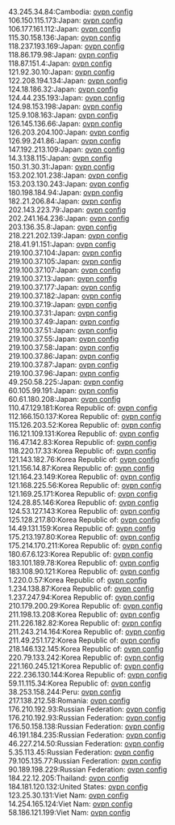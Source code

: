 43.245.34.84:Cambodia: [ovpn config](vpn/43_245_34_84.ovpn)  
106.150.115.173:Japan: [ovpn config](vpn/106_150_115_173.ovpn)  
106.177.161.112:Japan: [ovpn config](vpn/106_177_161_112.ovpn)  
115.30.158.136:Japan: [ovpn config](vpn/115_30_158_136.ovpn)  
118.237.193.169:Japan: [ovpn config](vpn/118_237_193_169.ovpn)  
118.86.179.98:Japan: [ovpn config](vpn/118_86_179_98.ovpn)  
118.87.151.4:Japan: [ovpn config](vpn/118_87_151_4.ovpn)  
121.92.30.10:Japan: [ovpn config](vpn/121_92_30_10.ovpn)  
122.208.194.134:Japan: [ovpn config](vpn/122_208_194_134.ovpn)  
124.18.186.32:Japan: [ovpn config](vpn/124_18_186_32.ovpn)  
124.44.235.193:Japan: [ovpn config](vpn/124_44_235_193.ovpn)  
124.98.153.198:Japan: [ovpn config](vpn/124_98_153_198.ovpn)  
125.9.108.163:Japan: [ovpn config](vpn/125_9_108_163.ovpn)  
126.145.136.66:Japan: [ovpn config](vpn/126_145_136_66.ovpn)  
126.203.204.100:Japan: [ovpn config](vpn/126_203_204_100.ovpn)  
126.99.241.86:Japan: [ovpn config](vpn/126_99_241_86.ovpn)  
147.192.213.109:Japan: [ovpn config](vpn/147_192_213_109.ovpn)  
14.3.138.115:Japan: [ovpn config](vpn/14_3_138_115.ovpn)  
150.31.30.31:Japan: [ovpn config](vpn/150_31_30_31.ovpn)  
153.202.101.238:Japan: [ovpn config](vpn/153_202_101_238.ovpn)  
153.203.130.243:Japan: [ovpn config](vpn/153_203_130_243.ovpn)  
180.198.184.94:Japan: [ovpn config](vpn/180_198_184_94.ovpn)  
182.21.206.84:Japan: [ovpn config](vpn/182_21_206_84.ovpn)  
202.143.223.79:Japan: [ovpn config](vpn/202_143_223_79.ovpn)  
202.241.164.236:Japan: [ovpn config](vpn/202_241_164_236.ovpn)  
203.136.35.8:Japan: [ovpn config](vpn/203_136_35_8.ovpn)  
218.221.202.139:Japan: [ovpn config](vpn/218_221_202_139.ovpn)  
218.41.91.151:Japan: [ovpn config](vpn/218_41_91_151.ovpn)  
219.100.37.104:Japan: [ovpn config](vpn/219_100_37_104.ovpn)  
219.100.37.105:Japan: [ovpn config](vpn/219_100_37_105.ovpn)  
219.100.37.107:Japan: [ovpn config](vpn/219_100_37_107.ovpn)  
219.100.37.13:Japan: [ovpn config](vpn/219_100_37_13.ovpn)  
219.100.37.177:Japan: [ovpn config](vpn/219_100_37_177.ovpn)  
219.100.37.182:Japan: [ovpn config](vpn/219_100_37_182.ovpn)  
219.100.37.19:Japan: [ovpn config](vpn/219_100_37_19.ovpn)  
219.100.37.31:Japan: [ovpn config](vpn/219_100_37_31.ovpn)  
219.100.37.49:Japan: [ovpn config](vpn/219_100_37_49.ovpn)  
219.100.37.51:Japan: [ovpn config](vpn/219_100_37_51.ovpn)  
219.100.37.55:Japan: [ovpn config](vpn/219_100_37_55.ovpn)  
219.100.37.58:Japan: [ovpn config](vpn/219_100_37_58.ovpn)  
219.100.37.86:Japan: [ovpn config](vpn/219_100_37_86.ovpn)  
219.100.37.87:Japan: [ovpn config](vpn/219_100_37_87.ovpn)  
219.100.37.96:Japan: [ovpn config](vpn/219_100_37_96.ovpn)  
49.250.58.225:Japan: [ovpn config](vpn/49_250_58_225.ovpn)  
60.105.99.191:Japan: [ovpn config](vpn/60_105_99_191.ovpn)  
60.61.180.208:Japan: [ovpn config](vpn/60_61_180_208.ovpn)  
110.47.129.181:Korea Republic of: [ovpn config](vpn/110_47_129_181.ovpn)  
112.166.150.137:Korea Republic of: [ovpn config](vpn/112_166_150_137.ovpn)  
115.126.203.52:Korea Republic of: [ovpn config](vpn/115_126_203_52.ovpn)  
116.121.109.131:Korea Republic of: [ovpn config](vpn/116_121_109_131.ovpn)  
116.47.142.83:Korea Republic of: [ovpn config](vpn/116_47_142_83.ovpn)  
118.220.17.33:Korea Republic of: [ovpn config](vpn/118_220_17_33.ovpn)  
121.143.182.76:Korea Republic of: [ovpn config](vpn/121_143_182_76.ovpn)  
121.156.14.87:Korea Republic of: [ovpn config](vpn/121_156_14_87.ovpn)  
121.164.23.149:Korea Republic of: [ovpn config](vpn/121_164_23_149.ovpn)  
121.168.225.56:Korea Republic of: [ovpn config](vpn/121_168_225_56.ovpn)  
121.169.25.171:Korea Republic of: [ovpn config](vpn/121_169_25_171.ovpn)  
124.28.85.146:Korea Republic of: [ovpn config](vpn/124_28_85_146.ovpn)  
124.53.127.143:Korea Republic of: [ovpn config](vpn/124_53_127_143.ovpn)  
125.128.217.80:Korea Republic of: [ovpn config](vpn/125_128_217_80.ovpn)  
14.49.131.159:Korea Republic of: [ovpn config](vpn/14_49_131_159.ovpn)  
175.213.197.80:Korea Republic of: [ovpn config](vpn/175_213_197_80.ovpn)  
175.214.170.211:Korea Republic of: [ovpn config](vpn/175_214_170_211.ovpn)  
180.67.6.123:Korea Republic of: [ovpn config](vpn/180_67_6_123.ovpn)  
183.101.189.78:Korea Republic of: [ovpn config](vpn/183_101_189_78.ovpn)  
183.108.90.121:Korea Republic of: [ovpn config](vpn/183_108_90_121.ovpn)  
1.220.0.57:Korea Republic of: [ovpn config](vpn/1_220_0_57.ovpn)  
1.234.138.87:Korea Republic of: [ovpn config](vpn/1_234_138_87.ovpn)  
1.237.247.94:Korea Republic of: [ovpn config](vpn/1_237_247_94.ovpn)  
210.179.200.29:Korea Republic of: [ovpn config](vpn/210_179_200_29.ovpn)  
211.198.13.208:Korea Republic of: [ovpn config](vpn/211_198_13_208.ovpn)  
211.226.182.82:Korea Republic of: [ovpn config](vpn/211_226_182_82.ovpn)  
211.243.214.164:Korea Republic of: [ovpn config](vpn/211_243_214_164.ovpn)  
211.49.251.172:Korea Republic of: [ovpn config](vpn/211_49_251_172.ovpn)  
218.146.132.145:Korea Republic of: [ovpn config](vpn/218_146_132_145.ovpn)  
220.79.133.242:Korea Republic of: [ovpn config](vpn/220_79_133_242.ovpn)  
221.160.245.121:Korea Republic of: [ovpn config](vpn/221_160_245_121.ovpn)  
222.236.130.144:Korea Republic of: [ovpn config](vpn/222_236_130_144.ovpn)  
59.11.115.34:Korea Republic of: [ovpn config](vpn/59_11_115_34.ovpn)  
38.253.158.244:Peru: [ovpn config](vpn/38_253_158_244.ovpn)  
217.138.212.58:Romania: [ovpn config](vpn/217_138_212_58.ovpn)  
176.210.192.93:Russian Federation: [ovpn config](vpn/176_210_192_93.ovpn)  
176.210.192.93:Russian Federation: [ovpn config](vpn/176_210_192_93.ovpn)  
176.50.158.138:Russian Federation: [ovpn config](vpn/176_50_158_138.ovpn)  
46.191.184.235:Russian Federation: [ovpn config](vpn/46_191_184_235.ovpn)  
46.227.214.50:Russian Federation: [ovpn config](vpn/46_227_214_50.ovpn)  
5.35.113.45:Russian Federation: [ovpn config](vpn/5_35_113_45.ovpn)  
79.105.135.77:Russian Federation: [ovpn config](vpn/79_105_135_77.ovpn)  
90.189.198.229:Russian Federation: [ovpn config](vpn/90_189_198_229.ovpn)  
184.22.12.205:Thailand: [ovpn config](vpn/184_22_12_205.ovpn)  
184.181.120.132:United States: [ovpn config](vpn/184_181_120_132.ovpn)  
123.25.30.131:Viet Nam: [ovpn config](vpn/123_25_30_131.ovpn)  
14.254.165.124:Viet Nam: [ovpn config](vpn/14_254_165_124.ovpn)  
58.186.121.199:Viet Nam: [ovpn config](vpn/58_186_121_199.ovpn)  
